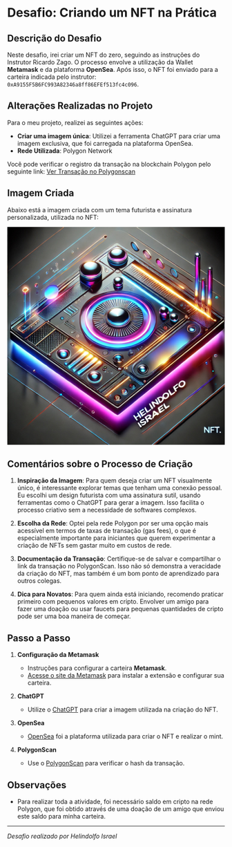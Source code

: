 # Desafio: Criando um NFT na Prática

## Descrição do Desafio

Neste desafio, irei criar um NFT do zero, seguindo as instruções do Instrutor Ricardo Zago. O processo envolve a utilização da Wallet **Metamask** e da plataforma **OpenSea**. Após isso, o NFT foi enviado para a carteira indicada pelo instrutor: `0xA9155F5B6FC993A82346a8ff86EFEf513fc4c096`.

## Alterações Realizadas no Projeto

Para o meu projeto, realizei as seguintes ações:
- **Criar uma imagem única**: Utilizei a ferramenta ChatGPT para criar uma imagem exclusiva, que foi carregada na plataforma OpenSea.
- **Rede Utilizada**: Polygon Network

Você pode verificar o registro da transação na blockchain Polygon pelo seguinte link:
[Ver Transação no Polygonscan](https://polygonscan.com/tx/0xe4c1e11b800921d68acafb1949a6cf49a4a63c028985f6e220ac48ed27e0c1ad#eventlog)

## Imagem Criada

Abaixo está a imagem criada com um tema futurista e assinatura personalizada, utilizada no NFT:

![HelindolfoNFT](https://github.com/helindolfo/formacao-blockchain-dio/raw/main/Modulo%2003%20Desenvolvimento%20com%20Solidity/Curso%2003%20O%20mercado%20de%20blockchain%20e%20criptomoedas/Crie%20o%20seu%20NFT%20do%20zero/picture/HelindolfoNFT.jpg)

## Comentários sobre o Processo de Criação

1. **Inspiração da Imagem**: Para quem deseja criar um NFT visualmente único, é interessante explorar temas que tenham uma conexão pessoal. Eu escolhi um design futurista com uma assinatura sutil, usando ferramentas como o ChatGPT para gerar a imagem. Isso facilita o processo criativo sem a necessidade de softwares complexos.

2. **Escolha da Rede**: Optei pela rede Polygon por ser uma opção mais acessível em termos de taxas de transação (gas fees), o que é especialmente importante para iniciantes que querem experimentar a criação de NFTs sem gastar muito em custos de rede.

3. **Documentação da Transação**: Certifique-se de salvar e compartilhar o link da transação no PolygonScan. Isso não só demonstra a veracidade da criação do NFT, mas também é um bom ponto de aprendizado para outros colegas.

4. **Dica para Novatos**: Para quem ainda está iniciando, recomendo praticar primeiro com pequenos valores em cripto. Envolver um amigo para fazer uma doação ou usar faucets para pequenas quantidades de cripto pode ser uma boa maneira de começar.

## Passo a Passo

1. **Configuração da Metamask**
   - Instruções para configurar a carteira **Metamask**.
   - [Acesse o site da Metamask](https://metamask.io/) para instalar a extensão e configurar sua carteira.

2. **ChatGPT**
   - Utilize o [ChatGPT](https://chatgpt.com/) para criar a imagem utilizada na criação do NFT.

3. **OpenSea**
   - [OpenSea](https://opensea.io/) foi a plataforma utilizada para criar o NFT e realizar o mint.

4. **PolygonScan**
   - Use o [PolygonScan](https://polygonscan.com/) para verificar o hash da transação.

## Observações

- Para realizar toda a atividade, foi necessário saldo em cripto na rede Polygon, que foi obtido através de uma doação de um amigo que enviou este saldo para minha carteira.

---

*Desafio realizado por Helindolfo Israel*


